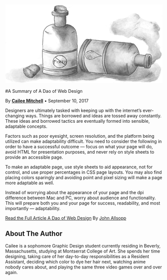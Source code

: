![A Dao of Web Design Hero Image](img/hero-image-cailee-mitchell.png)

#A Summary of A Dao of Web Design

By **[Cailee Mitchell](#about-the-author)** • September 10, 2017

Designers are ultimately tasked with keeping up with the internet’s ever-changing ways. Things are borrowed and ideas are tossed away constantly. These ideas and borrowed tactics are eventually formed into sensible, adaptable concepts.

Factors such as poor eyesight, screen resolution, and the platform being utilized can make adaptability difficult. You need to consider the following in order to have a successful outcome — focus on what your page will do, avoid HTML for presentation purposes, and never rely on style sheets to provide an accessible page.

To make an adaptable page, use style sheets to aid appearance, not for control, and use proper percentages in CSS page layouts. You may also find placing colors sparingly and avoiding point and pixel sizing will make a page more adaptable as well.

Instead of worrying about the appearance of your page and the dpi difference between Mac and PC, worry about audience and functionality. This will prepare both you and your page for success, readability, and most importantly — adaptability.

[Read the Full Article A Dao of Web Design](https://alistapart.com/article/dao) By [John Allsopp](https://alistapart.com/author/johnallsopp)

## About The Author

Cailee is a sophomore Graphic Design student currently residing in Beverly, Massachusetts, studying at Montserrat College of Art. She spends her time designing, taking care of her day-to-day responsibilities as a Resident Assistant, deciding which color to dye her hair next, watching anime nobody cares about, and playing the same three video games over and over again.
